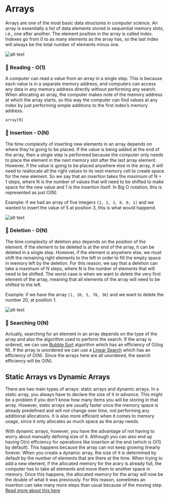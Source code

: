 # Arrays

Arrays are one of the most basic data structures in computer science. An array is essentially a list of data elements stored in sequential memory slots, i.e., one after another.
The element position in the array is called index. Indexes go from 0 to as many elements as the array has, so the last index will always be the total number of elements minus one.

![alt text](https://media.geeksforgeeks.org/wp-content/uploads/20220721080308/array.png)

### :bookmark_tabs: Reading - O(1)

A computer can read a value from an array in a single step. This is because each value is in a separate memory address, and computers can access any data in any memory address directly without performing any search.
When allocating an array, the computer makes note of the memory address at which the array starts, so this way the computer can find values at any index by just performing simple additions to the first index’s memory address.

```
array[9]
```

### :bookmark_tabs: Insertion - O(N)
The time complexity of inserting new elements in an array depends on where they're going to be placed. If the value is being added at the end of the array, then a single step is performed because the computer only needs to place the element in the next memory slot after the last array element. However, if the value is going to be placed anywhere else in the array, it will need to reallocate all the right values to its next memory cell to create space for the new element. So we say that an insertion takes the maximum of N + 1 steps, where N is the number of values that will need to be shifted to make space for the new value and 1 is the insertion itself. In Big O notation, this is represented as just O(N).

Example: if we had an array of five integers ```[2, 2, 3, 0, 0, 1]``` and we wanted to insert the value of 5 at position 3, this is what would happend.

![alt text](https://www.codesdope.com/staticroot/images/ds/intro5.gif)

### :bookmark_tabs: Deletion - O(N)
The time complexity of deletion also depends on the position of the element. If the element to be deleted is at the end of the array, it can be deleted in a single step. However, if the element is anywhere else, we must shift the remaining right elements to the left in order to fill the empty space in memory left by the deletion. For this reason, we say that a deletion can take a maximum of N steps, where N is the number of elements that will need to be shifted. The worst case is when we want to delete the very first element of the array, meaning that all elements of the array will need to be shifted to the left.

Example: if we have the array ```[1, 20, 5, 78, 30]``` and we want to delete the number 20, at position 1.

![alt text](https://www.log2base2.com/images/ds/remove-an-element-from-array.png)


### :bookmark_tabs: Searching O(N)
Actually, searching for an element in an array depends on the type of the array and also the algorithm used to perform the search. If the array is ordered, we can use [Bubble Sort](https://github.com/GustavoKristoffersen/data-structures-and-algorithms/tree/main/algorithms/searching/binary_search) algorithm which has an efficiency of O(log N). If the array is unordered we can use a [Linear Search](https://github.com/GustavoKristoffersen/data-structures-and-algorithms/tree/main/algorithms/searching/linear_search) which has an efficiency of O(N). Since the arrays here are all unordered, the search efficiency will be O(N).


## Static Arrays vs Dynamic Arrays
There are two main types of arrays: static arrays and dynamic arrays. In a static array, you always have to declare the size of it in advance. This might be a problem if you don’t know how many items you will be storing in that array. However, static arrays are usually faster once the memory space is already predefined and will not change over time, not performing any additional allocations. It is also more efficient when it comes to memory usage, since it only allocates as much space as the array needs.

With dynamic arrays, however, you have the advantage of not having to worry about manually defining size of it. Although you can also end up having O(n) efficiency for operations like insertion at the end (which is O(1) by default). This happens because the array can not keep growing linearly forever. When you create a dynamic array, the size of it is determined by default by the number of elements that are there at the time. When trying to add a new element, if the allocated memory for the arary is already full, the computer has to take all elements and move them to another space in memory. Once this happens, the allocated memory for the array will now be the double of what it was previously. For this reason, sometimes an insertion can take many more steps than usual because of the moving step. [Read more about this here](https://en.wikipedia.org/wiki/Amortized_analysis#Dynamic_Array)

